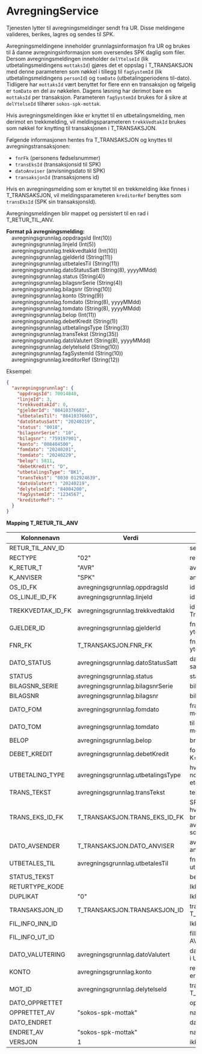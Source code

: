 # AvregningService

Tjenesten lytter til avregningsmeldinger sendt fra UR. Disse meldingene valideres, berikes, lagres og sendes til SPK.

Avregningsmeldingene inneholder grunnlagsinformasjon fra UR og brukes til å danne avregningsinformasjon som oversendes SPK daglig som filer.
Dersom avregningsmeldingen inneholder `delYtelseId` (lik utbetalingsmeldingens `mottaksId`) gjøres det et oppslag i T_TRANSAKSJON med denne parameteren som nøkkel i tillegg til `fagSystemId` (lik
utbetalingsmeldingens `personId`) og `tomDato` (utbetalingperiodens
til-dato). Tidligere har `mottaksId` vært benyttet for flere enn en transaksjon og følgelig er `tomDato` en del av nøkkelen. Dagens løsning har derimot bare en `mottaksId` per transaksjon.
Parameteren `fagSystemId` brukes for å sikre at `delYtelseId` tilhører `sokos-spk-mottak`.

Hvis avregningsmeldingen ikke er knyttet til en utbetalingsmelding, men derimot en trekkmelding, vil meldingsparameteren `trekkVedtakId` brukes som nøkkel for knytting til transaksjonen i
T_TRANSAKSJON.

Følgende informasjonen hentes fra T_TRANSAKSJON og knyttes til avregningstransaksjonen:

* `fnrFk` (personens fødselsnummer)
* `transEksId` (transaksjonsid til SPK)
* `datoAnviser` (anvisningsdato til SPK)
* `transaksjonId` (transaksjonens id)

Hvis en avregningsmelding som er knyttet til en trekkmelding ikke finnes i T_TRANSAKSJON, vil meldingsparameteren `kreditorRef` benyttes som `transEksId` (SPK sin transaksjonsId).

Avregningsmeldingen blir mappet og persistert til en rad i T_RETUR_TIL_ANV.

**Format på avregningsmelding:**
<br/>&emsp;avregningsgrunnlag.oppdragsId (Int(10))
<br/>&emsp;avregningsgrunnlag.linjeId (Int(5))
<br/>&emsp;avregningsgrunnlag.trekkvedtakId (Int(10))
<br/>&emsp;avregningsgrunnlag.gjelderId (String(11))
<br/>&emsp;avregningsgrunnlag.utbetalesTil (String(11))
<br/>&emsp;avregningsgrunnlag.datoStatusSatt (String(8), yyyyMMdd)
<br/>&emsp;avregningsgrunnlag.status (String(4))
<br/>&emsp;avregningsgrunnlag.bilagsnrSerie (String(4))
<br/>&emsp;avregningsgrunnlag.bilagsnr (String(10))
<br/>&emsp;avregningsgrunnlag.konto (String(9))
<br/>&emsp;avregningsgrunnlag.fomdato (String(8), yyyyMMdd)
<br/>&emsp;avregningsgrunnlag.tomdato (String(8), yyyyMMdd)
<br/>&emsp;avregningsgrunnlag.belop (Int(11))
<br/>&emsp;avregningsgrunnlag.debetKredit (String(1))
<br/>&emsp;avregningsgrunnlag.utbetalingsType (String(3))
<br/>&emsp;avregningsgrunnlag.transTekst (String(35))
<br/>&emsp;avregningsgrunnlag.datoValutert (String(8), yyyyMMdd)
<br/>&emsp;avregningsgrunnlag.delytelseId (String(10))
<br/>&emsp;avregningsgrunnlag.fagSystemId (String(10))
<br/>&emsp;avregningsgrunnlag.kreditorRef (String(12))

Eksempel:

```json
{
  "avregningsgrunnlag": {
    "oppdragsId": 70014840,
    "linjeId": 3,
    "trekkvedtakId": 0,
    "gjelderId": "08410376603",
    "utbetalesTil": "08410376603",
    "datoStatusSatt": "20240219",
    "status": "0018",
    "bilagsnrSerie": "10",
    "bilagsnr": "759197901",
    "konto": "008404500",
    "fomdato": "20240201",
    "tomdato": "20240229",
    "belop": 5811,
    "debetKredit": "D",
    "utbetalingsType": "BK1",
    "transTekst": "0030 012924639",
    "datoValutert": "20240219",
    "delytelseId": "84004200",
    "fagSystemId": "1234567",
    "kreditorRef": ""
  }
}
```

**Mapping T_RETUR_TIL_ANV**

| Kolonnenavn       | Verdi                              | Kommentar                                                                                                    |
|-------------------|------------------------------------|--------------------------------------------------------------------------------------------------------------|
| RETUR_TIL_ANV_ID  |                                    | settes av databasen                                                                                          |
| RECTYPE           | "02"                               | recordtype                                                                                                   |
| K_RETUR_T         | "AVR"                              | avregningstype                                                                                               |
| K_ANVISER         | "SPK"                              | anviser                                                                                                      |
| OS_ID_FK          | avregningsgrunnlag.oppdragsId      | id på oppdraget i OS                                                                                         |
| OS_LINJE_ID_FK    | avregningsgrunnlag.linjeId         | id på oppdragslinjen i OS                                                                                    |
| TREKKVEDTAK_ID_FK | avregningsgrunnlag.trekkvedtakId   | id på trekk i Skatt- og Trekkomponenten                                                                      |
| GJELDER_ID        | avregningsgrunnlag.gjelderId       | fnr/dnr til rettighetshaver for ytelsen                                                                      |
| FNR_FK            | T_TRANSAKSJON.FNR_FK               | fnr/dnr til personen som mottar ytelsen                                                                      |
| DATO_STATUS       | avregningsgrunnlag.datoStatusSatt  | dato for når returnert status er satt                                                                        |
| STATUS            | avregningsgrunnlag.status          | status fra økonomiløsningen                                                                                  |
| BILAGSNR_SERIE    | avregningsgrunnlag.bilagsnrSerie   | bilagsserie fra UR                                                                                           |
| BILAGSNR          | avregningsgrunnlag.bilagsnr        | bilagsnummer fra UR                                                                                          |
| DATO_FOM          | avregningsgrunnlag.fomdato         | fra-dato i funksjonell periode mottatt av anviser                                                            |
| DATO_TOM          | avregningsgrunnlag.tomdato         | til-dato i funksjonell periode mottatt av anviser                                                            |
| BELOP             | avregningsgrunnlag.belop           | brutto ytelse eller trukket beløp                                                                            |
| DEBET_KREDIT      | avregningsgrunnlag.debetKredit     | fortegn på beløp, D=debet, K=kredit                                                                          |
| UTBETALING_TYPE   | avregningsgrunnlag.utbetalingsType | hvordan utbetalingen er sendt, norsk konto, utenlandsk konto, etc                                            |
| TRANS_TEKST       | avregningsgrunnlag.transTekst      | tekst knyttet til transaksjonen                                                                              |
| TRANS_EKS_ID_FK   | T_TRANSAKSJON.TRANS_EKS_ID_FK      | SPK sin id til transaksjonen<br/>hvis trekk ikke er fra SPK, brukes avregningsgrunnlag.kreditorRef som verdi |
| DATO_AVSENDER     | T_TRANSAKSJON.DATO_ANVISER         | avsenders dato mottatt fra anviser                                                                           |
| UTBETALES_TIL     | avregningsgrunnlag.utbetalesTil    | fnr eller orgnr som mottar utbetalingen                                                                      |
| STATUS_TEKST      |                                    | beskrivelse av status                                                                                        |
| RETURTYPE_KODE    |                                    | Ikke i bruk                                                                                                  |
| DUPLIKAT          | "0"                                | Ikke i bruk                                                                                                  |
| TRANSAKSJON_ID    | T_TRANSAKSJON.TRANSAKSJON_ID       | transaksjonens id i T_TRANSAKSJON                                                                            |
| FIL_INFO_INN_ID   |                                    | Ikke i bruk                                                                                                  |
| FIL_INFO_UT_ID    |                                    | filInfoId knyttes til avsendt AVR-fil                                                                        |
| DATO_VALUTERING   | avregningsgrunnlag.datoValutert    | dato når transaksjon er valutert i UR                                                                        |
| KONTO             | avregningsgrunnlag.konto           | regnskapskonto transaksjonen er ført på                                                                      |
| MOT_ID            | avregningsgrunnlag.delytelseId     | transaksjonens motId i T_TRANSAKSJON                                                                         |
| DATO_OPPRETTET    |                                    | opprettelsesdato for record                                                                                  |
| OPPRETTET_AV      | "sokos-spk-mottak"                 | nais appnavn                                                                                                 |
| DATO_ENDRET       |                                    | dato når record er endret                                                                                    |
| ENDRET_AV         | "sokos-spk-mottak"                 | nais appnavn                                                                                                 |
| VERSJON           | 1                                  | ikke i bruk                                                                                                  |


